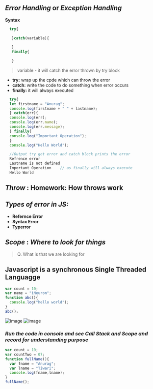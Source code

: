 ## _Error Handling_ or _Exception Handling_

<b>Syntax</b>
```javascript
  try{
  
   }catch(variable){
   
   }
   finally{
   
   }
```
> variable - it will catch the error thrown by try block

 - <b>try:</b> wrap up the cpde which can throw the error
 - <b>catch:</b> write the code to do something when error occurs
 - <b>finally:</b> it will always executed

```javascript
  try{ 
  let firstname = "Anurag";
  console.log(firstname + " " + lastname);
  } catch(err){
  console.log(err);
  console.log(err.name);
  console.log(err.message);
  } finally{
  console.log("Important Operation");
  }
  console.log("Hello World");
  
  //Output try got error and catch block prints the error
  Refrence error
  Lastname is not defined
  Important Operation    // as finally will always execute
  Hello World
  ```
  
  ## _Throw_ : Homework: How throws work
  
  ## _Types of error in JS:_
  - <b>Refernce Error</b>
  - <b>Syntax Error</b>
  - <b>Typerror</b>
  
  
  ## _Scope_ : _Where to look for things_
  >  Q. What is that we are looking for

  ## Javascript is a synchronous Single Threaded Languagge
  
  ```javascript
  var count = 10;
  var name = "iNeuron";
  function abc(){
    console.log("hello world");
  }
  abc();
  ```
 ![image](https://user-images.githubusercontent.com/91872149/188298744-2a594fe6-9073-4745-91bf-c223dc913d72.png)
 ![image](https://user-images.githubusercontent.com/91872149/188298856-530ce1d4-e418-4d78-a589-11b8f5f5e8e1.png)

### _Run the code in console and see Call Stack and Scope and record for understanding purpose_

```javascript
var count = 10;
var countTwo = 07;
function fullName(){
  var fname = "Anurag";
  var lname = "Tiwari";
  console.log(fname,lname);
}
fullName();
 ```
